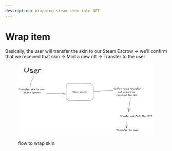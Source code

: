 ```yaml
---
description: Wrapping steam item into NFT
---
```


# Wrap item

Basically, the user will transfer the skin to our Steam Escrow -> we'll confirm that we received that skin -> Mint a new nft -> Transfer to the user

<figure><img src=".gitbook/assets/image (1).png" alt=""><figcaption><p>flow to wrap skin</p></figcaption></figure>
